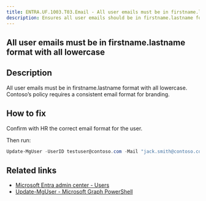 ```yaml
---
title: ENTRA.UF.1003.T03.Email - All user emails must be in firstname.lastname format with all lowercase
description: Ensures all user emails should be in firstname.lastname format with all lowercase
---
```

## All user emails must be in firstname.lastname format with all lowercase

## Description

All user emails must be in firstname.lastname format with all lowercase. Contoso’s policy requires a consistent email format for branding.

## How to fix

Confirm with HR the correct email format for the user.

Then run:

```powershell
Update-MgUser -UserID testuser@contoso.com -Mail "jack.smith@contoso.com"
```

## Related links

- [Microsoft Entra admin center - Users](https://entra.microsoft.com/#view/Microsoft_AAD_UsersAndTenants/UserManagementMenuBlade/~/AllUsers/menuId/)
- [Update-MgUser - Microsoft Graph PowerShell](https://learn.microsoft.com/en-us/powershell/module/microsoft.graph.users/update-mguser)
